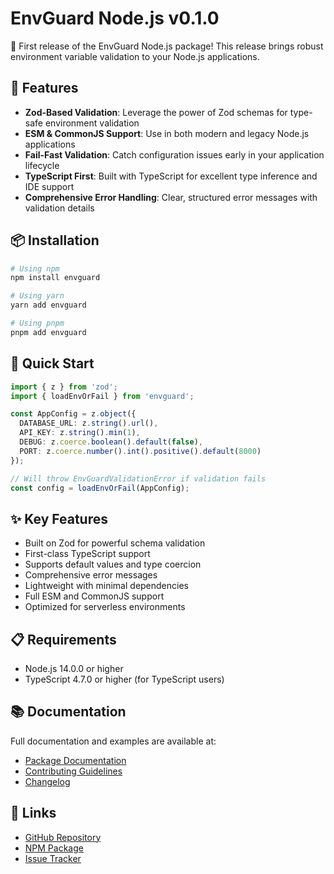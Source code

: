 # EnvGuard Node.js v0.1.0

🎉 First release of the EnvGuard Node.js package! This release brings robust environment variable validation to your Node.js applications.

## 🚀 Features

- **Zod-Based Validation**: Leverage the power of Zod schemas for type-safe environment validation
- **ESM & CommonJS Support**: Use in both modern and legacy Node.js applications
- **Fail-Fast Validation**: Catch configuration issues early in your application lifecycle
- **TypeScript First**: Built with TypeScript for excellent type inference and IDE support
- **Comprehensive Error Handling**: Clear, structured error messages with validation details

## 📦 Installation

```bash
# Using npm
npm install envguard

# Using yarn
yarn add envguard

# Using pnpm
pnpm add envguard
```

## 🎯 Quick Start

```typescript
import { z } from 'zod';
import { loadEnvOrFail } from 'envguard';

const AppConfig = z.object({
  DATABASE_URL: z.string().url(),
  API_KEY: z.string().min(1),
  DEBUG: z.coerce.boolean().default(false),
  PORT: z.coerce.number().int().positive().default(8000)
});

// Will throw EnvGuardValidationError if validation fails
const config = loadEnvOrFail(AppConfig);
```

## ✨ Key Features
- Built on Zod for powerful schema validation
- First-class TypeScript support
- Supports default values and type coercion
- Comprehensive error messages
- Lightweight with minimal dependencies
- Full ESM and CommonJS support
- Optimized for serverless environments

## 📋 Requirements
- Node.js 14.0.0 or higher
- TypeScript 4.7.0 or higher (for TypeScript users)

## 📚 Documentation
Full documentation and examples are available at:
- [Package Documentation](https://github.com/cschanhniem/EnvGuard/tree/main/packages/envguard-node#readme)
- [Contributing Guidelines](https://github.com/cschanhniem/EnvGuard/blob/main/CONTRIBUTING.md)
- [Changelog](https://github.com/cschanhniem/EnvGuard/blob/main/packages/envguard-node/CHANGELOG.md)

## 🔗 Links
- [GitHub Repository](https://github.com/cschanhniem/EnvGuard)
- [NPM Package](https://www.npmjs.com/package/envguard)
- [Issue Tracker](https://github.com/cschanhniem/EnvGuard/issues)
